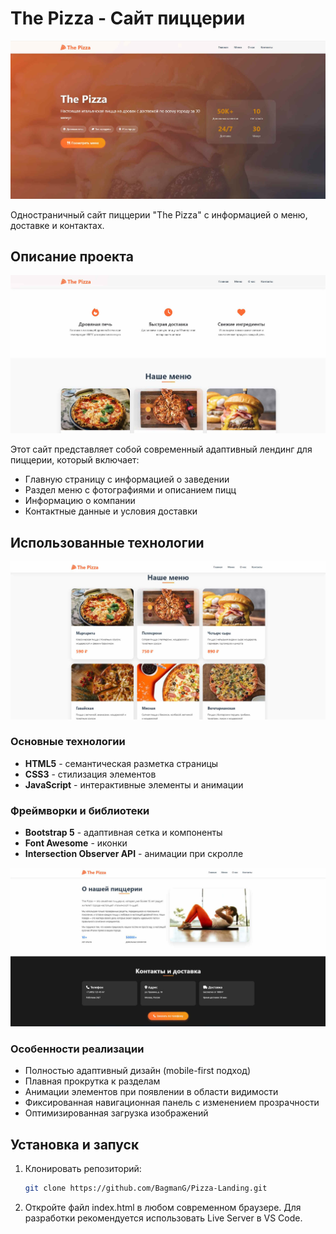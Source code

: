 # The Pizza - Сайт пиццерии

![Главная](docs/pic0.jpg)

Одностраничный сайт пиццерии "The Pizza" с информацией о меню, доставке и контактах.

## Описание проекта

![Информация](docs/pic1.jpg)

Этот сайт представляет собой современный адаптивный лендинг для пиццерии, который включает:
- Главную страницу с информацией о заведении
- Раздел меню с фотографиями и описанием пицц
- Информацию о компании
- Контактные данные и условия доставки

## Использованные технологии

![Меню](docs/pic2.jpg)

### Основные технологии
- **HTML5** - семантическая разметка страницы
- **CSS3** - стилизация элементов
- **JavaScript** - интерактивные элементы и анимации

### Фреймворки и библиотеки
- **Bootstrap 5** - адаптивная сетка и компоненты
- **Font Awesome** - иконки
- **Intersection Observer API** - анимации при скролле

![О нас](docs/pic3.jpg)

### Особенности реализации
- Полностью адаптивный дизайн (mobile-first подход)
- Плавная прокрутка к разделам
- Анимации элементов при появлении в области видимости
- Фиксированная навигационная панель с изменением прозрачности
- Оптимизированная загрузка изображений

## Установка и запуск

1. Клонировать репозиторий:
   ```bash
   git clone https://github.com/BagmanG/Pizza-Landing.git
   ```
2. Откройте файл index.html в любом современном браузере. Для разработки рекомендуется использовать Live Server в VS Code.
